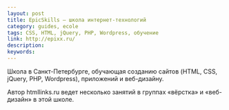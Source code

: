 ```yaml
---
layout: post
title: EpicSkills — школа интернет-технологий
category: guides, ecole
tags: CSS, HTML, jQuery, PHP, Wordpress, обучение
link: http://epixx.ru/
description:
keywords:
---
```


<p>Школа в Санкт-Петербурге, обучающая созданию сайтов (HTML, CSS, jQuery, PHP, Wordpress), приложений и веб-дизайну.</p>
<p>Автор htmllinks.ru ведет несколько занятий в группах «вёрстка» и «веб-дизайн» в этой школе.</p>
